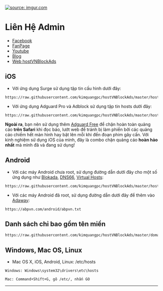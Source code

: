 <a href="https://imgur.com/lSL0QwG"><img src="https://i.imgur.com/lSL0QwG.png" title="source: imgur.com" /></a>

# Liên Hệ Admin
- [Facebook](https://www.facebook.com/kimquangdesign)
- [FanPage](https://www.facebook.com/kimquangdesmmo)
- [Youtube](https://www.youtube.com/channel/UC4oRE_-EdHd8DYVCvh0U5Zw?sub_confirmation=1)
- [Blog](https://Chiasethuthuatappdesign.blogspot.com)
- [Web hostVNBlockAds](https://kimquangpc.github.io/hostVNBlockAds/)


## iOS

- Với ứng dụng Surge sử dụng tập tin cấu hình dưới đây:
```
https://raw.githubusercontent.com/kimquangpc/hostVNBlockAds/master/hostVNBlockAds.conf
```

- Với ứng dụng Adguard Pro và Adblock sử dụng tập tin hosts dưới đây:
```
https://raw.githubusercontent.com/kimquangpc/hostVNBlockAds/master/hostBlockAdsVN.txt
```
**Ngoài ra**, bạn nên sử dụng thêm [Adguard Free](https://apps.apple.com/vn/app/adguard-adblock-privacy/id1047223162?l=vi) để chặn hoàn toàn quảng cáo **trên Safari** khi đọc báo, lướt web để tránh bị làm phiền bởi các quảng cáo chiếm hết màn hình hay bật lên mỗi khi đến đoạn phim gây cấn. Với kinh nghiệm sử dụng iOS của mình, đây là combo chặn quảng cáo **hoàn hảo nhất** mà mình đã và đang sử dụng!

## Android

- Với các máy Android chưa root, sử dụng đường dẫn dưới đây cho một số ứng dụng như [Blokada](https://blokada.org/#download), [DNS66](https://f-droid.org/packages/org.jak_linux.dns66/), [Virtual Hosts](https://play.google.com/store/apps/details?id=com.github.xfalcon.vhosts):
```
https://raw.githubusercontent.com/kimquangpc/hostVNBlockAds/master/hostBlockAdsVN.txt
```

- Với các máy Android đã root, sử dụng đường dẫn dưới đây để thêm vào [Adaway](https://f-droid.org/en/packages/org.adaway/):
```
https://abpvn.com/android/abpvn.txt
```

## Danh sách chỉ bao gồm tên miền
```
https://raw.githubusercontent.com/kimquangpc/hostVNBlockAds/master/domain.txt
```

## Windows, Mac OS, Linux

- Mac OS X, iOS, Android, Linux: /etc/hosts
```
Windows: Windows\system32\drivers\etc\hosts
```
```
Mac: Command+Shift+G, gõ /etc/, nhấn GO
```
***
